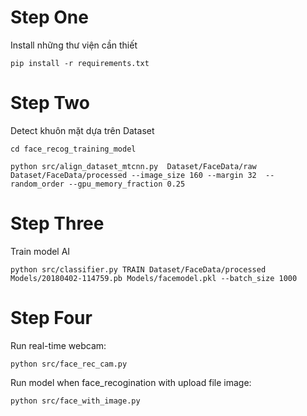 # Step One

Install những thư viện cần thiết

```
pip install -r requirements.txt
```

# Step Two

Detect khuôn mặt dựa trên Dataset

```
cd face_recog_training_model

python src/align_dataset_mtcnn.py  Dataset/FaceData/raw Dataset/FaceData/processed --image_size 160 --margin 32  --random_order --gpu_memory_fraction 0.25
```

# Step Three

Train model AI

```
python src/classifier.py TRAIN Dataset/FaceData/processed Models/20180402-114759.pb Models/facemodel.pkl --batch_size 1000
```

# Step Four

Run real-time webcam:

```
python src/face_rec_cam.py
```

Run model when face_recogination with upload file image:

```
python src/face_with_image.py
```
